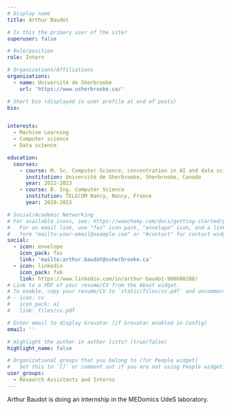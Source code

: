 ```yaml
---
# Display name
title: Arthur Baudot

# Is this the primary user of the site?
superuser: false

# Role/position
role: Intern

# Organizations/Affiliations
organizations:
  - name: Université de Sherbrooke
    url: 'https://www.usherbrooke.ca/'

# Short bio (displayed in user profile at end of posts)
bio: 


interests:
  - Machine Learning
  - Computer science
  - Data science

education:
  courses:
    - course: M. Sc. Computer Science, concentration in AI and data science
      institution: Université de Sherbrooke, Sherbrooke, Canada
      year: 2022-2023
    - course: B. Ing. Computer Science
      institution: TELECOM Nancy, Nancy, France
      year: 2020-2023

# Social/Academic Networking
# For available icons, see: https://wowchemy.com/docs/getting-started/page-builder/#icons
#   For an email link, use "fas" icon pack, "envelope" icon, and a link in the
#   form "mailto:your-email@example.com" or "#contact" for contact widget.
social:
  - icon: envelope
    icon_pack: fas
    link: 'mailto:arthur.baudot@usherbrooke.ca'
  - icon: linkedin
    icon_pack: fab
    link: https://www.linkedin.com/in/arthur-baudot-980b88208/
# Link to a PDF of your resume/CV from the About widget.
# To enable, copy your resume/CV to `static/files/cv.pdf` and uncomment the lines below.
# - icon: cv
#   icon_pack: ai
#   link: files/cv.pdf

# Enter email to display Gravatar (if Gravatar enabled in Config)
email: ''

# Highlight the author in author lists? (true/false)
highlight_name: false

# Organizational groups that you belong to (for People widget)
#   Set this to `[]` or comment out if you are not using People widget.
user_groups:
  - Research Assistants and Interns
---
```


  Arthur Baudot is doing an internship in the MEDomics UdeS laboratory.
